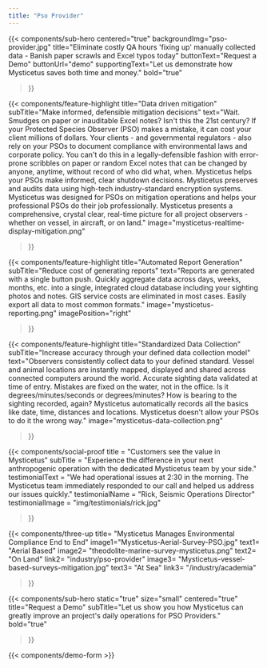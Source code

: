 ```yaml
---
title: "Pso Provider"
---
```


{{< components/sub-hero
	centered="true"
	backgroundImg="pso-provider.jpg"
	title="Eliminate costly QA hours 'fixing up' manually collected data - Banish paper scrawls and Excel typos today"
	buttonText="Request a Demo"
	buttonUrl="demo"
	supportingText="Let us demonstrate how Mysticetus saves both time and money."
	bold="true"
>}}

{{< components/feature-highlight
	title="Data driven mitigation"
	subTitle="Make informed, defensible mitigation decisions"
	text="Wait. Smudges on paper or inauditable Excel notes? Isn't this the 21st century? If your Protected Species Observer (PSO) makes a mistake, it can cost your client millions of dollars. Your clients - and governmental regulators - also rely on your PSOs to document compliance with environmental laws and corporate policy. You can't do this in a legally-defensible fashion with error-prone scribbles on paper or random Excel notes that can be changed by anyone, anytime, without record of who did what, when. Mysticetus helps your PSOs make informed, clear shutdown decisions. Mysticetus preserves and audits data using high-tech industry-standard encryption systems. Mysticetus was designed for PSOs on mitigation operations and helps your professional PSOs do their job professionally. Mysticetus presents a comprehensive, crystal clear, real-time picture for all project observers - whether on vessel, in aircraft, or on land."
	image="mysticetus-realtime-display-mitigation.png"
>}}

{{< components/feature-highlight
	title="Automated Report Generation"
	subTitle="Reduce cost of generating reports"
	text="Reports are generated with a single button push. Quickly aggregate data across days, weeks, months, etc. into a single, integrated cloud database including your sighting photos and notes. GIS service costs are eliminated in most cases. Easily export all data to most common formats."
	image="mysticetus-reporting.png"
	imagePosition="right"
>}}

{{< components/feature-highlight
	title="Standardized Data Collection"
	subTitle="Increase accuracy through your defined data collection model"
	text="Observers consistently collect data to your defined standard. Vessel and animal locations are instantly mapped, displayed and shared across connected computers around the world. Accurate sighting data validated at time of entry. Mistakes are fixed on the water, not in the office. Is it degrees/minutes/seconds or degrees/minutes? How is bearing to the sighting recorded, again? Mysticetus automatically records all the basics like date, time, distances and locations. Mysticetus doesn't allow your PSOs to do it the wrong way."
	image="mysticetus-data-collection.png"
>}}

{{< components/social-proof 
	title = "Customers see the value in Mysticetus"
	subTitle = "Experience the difference in your next anthropogenic operation with the dedicated Mysticetus team by your side."
	testimonialText = "We had operational issues at 2:30 in the morning. The Mysticetus team immediately responded to our call and helped us address our issues quickly."
	testimonialName = "Rick, Seismic Operations Director"
	testimonialImage = "img/testimonials/rick.jpg"
>}}

{{< components/three-up
	title= "Mysticetus Manages Environmental Compliance End to End"
	image1="Mysticetus-Aerial-Survey-PSO.jpg"
	text1= "Aerial Based"
	image2= "theodolite-marine-survey-mysticetus.png"
	text2= "On Land"
	link2= "industry/pso-provider"
	image3= "Mysticetus-vessel-based-surveys-mitigation.jpg"
	text3= "At Sea"
	link3= "/industry/academia"
>}}

{{< components/sub-hero
	static="true"
	size="small"
	centered="true"
	title="Request a Demo"
	subTitle="Let us show you how Mysticetus can greatly improve an project's daily operations for PSO Providers."
	bold="true"
>}}

{{< components/demo-form >}}
